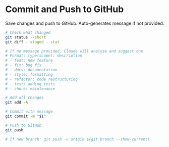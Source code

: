 # Commit and Push to GitHub

Save changes and push to GitHub. Auto-generates message if not provided.

```bash
# Check what changed
git status --short
git diff --staged --stat

# If no message provided, Claude will analyze and suggest one
# Format: type(scope): description
# - feat: new feature
# - fix: bug fix
# - docs: documentation
# - style: formatting
# - refactor: code restructuring
# - test: adding tests
# - chore: maintenance

# Add all changes
git add -A

# Commit with message
git commit -m "$1"

# Push to GitHub
git push

# If new branch: git push -u origin $(git branch --show-current)
```